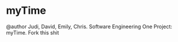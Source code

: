# myTime
@author Judi, David, Emily, Chris. 
Software Engineering One Project: myTime.
Fork this shit

 
